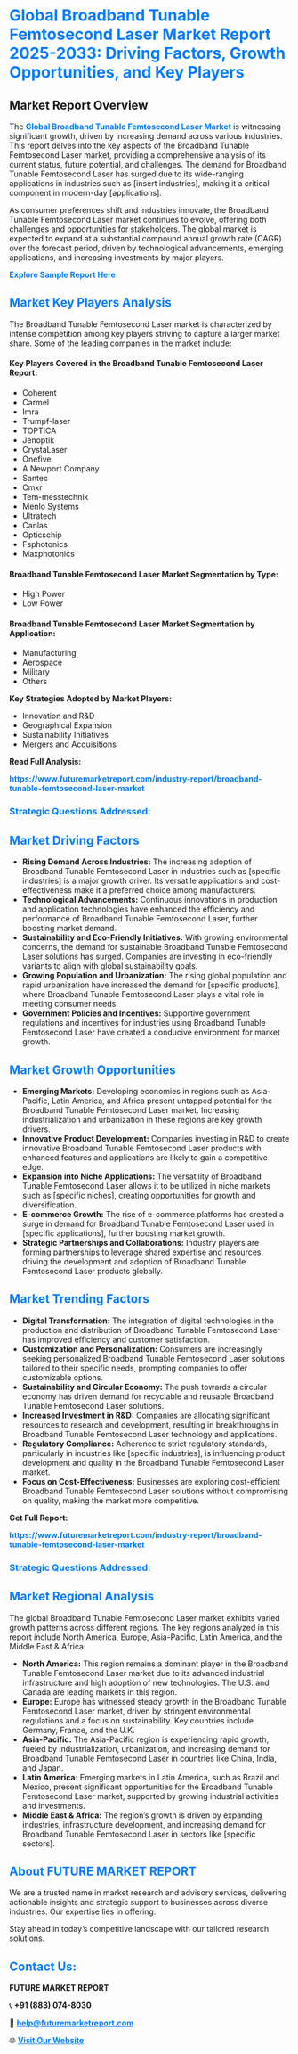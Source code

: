 <h1 style="color: #007BFF;">Global Broadband Tunable Femtosecond Laser Market Report 2025-2033: Driving Factors, Growth Opportunities, and Key Players</h1>

<section id="overview">
<h2>Market Report Overview</h2>
<p>The <a href="https://www.futuremarketreport.com/industry-report/broadband-tunable-femtosecond-laser-market" style="color: #007BFF; text-decoration: none;"><strong>Global Broadband Tunable Femtosecond Laser Market</strong></a> is witnessing significant growth, driven by increasing demand across various industries. This report delves into the key aspects of the Broadband Tunable Femtosecond Laser market, providing a comprehensive analysis of its current status, future potential, and challenges. The demand for Broadband Tunable Femtosecond Laser has surged due to its wide-ranging applications in industries such as [insert industries], making it a critical component in modern-day [applications].</p>
<p>As consumer preferences shift and industries innovate, the Broadband Tunable Femtosecond Laser market continues to evolve, offering both challenges and opportunities for stakeholders. The global market is expected to expand at a substantial compound annual growth rate (CAGR) over the forecast period, driven by technological advancements, emerging applications, and increasing investments by major players.</p>
</section>

<section id="overview">
<p><a href="https://www.futuremarketreport.com/request-sample/reportId=86483" style="color: #007BFF; text-decoration: none;"><strong>Explore Sample Report Here</strong></a></p>
</section>

<section id="key-players">
<h2 style="color: #007BFF;">Market Key Players Analysis</h2>
<p>The Broadband Tunable Femtosecond Laser market is characterized by intense competition among key players striving to capture a larger market share. Some of the leading companies in the market include:</p>
<h4>Key Players Covered in the Broadband Tunable Femtosecond Laser Report:</h4>
<ul><li>Coherent</li><li>Carmel</li><li>Imra</li><li>Trumpf-laser</li><li>TOPTICA</li><li>Jenoptik</li><li>CrystaLaser</li><li>Onefive</li><li>A Newport Company</li><li>Santec</li><li>Cmxr</li><li>Tem-messtechnik</li><li>Menlo Systems</li><li>Ultratech</li><li>Canlas</li><li>Opticschip</li><li>Fsphotonics</li><li>Maxphotonics</li></ul>
<h4>Broadband Tunable Femtosecond Laser Market Segmentation by Type:</h4>
<ul><li>High Power</li><li>Low Power</li></ul>

<h4>Broadband Tunable Femtosecond Laser Market Segmentation by Application:</h4>
<ul><li>Manufacturing</li><li>Aerospace</li><li>Military</li><li>Others</li></ul>
<p><strong>Key Strategies Adopted by Market Players:</strong></p>
<ul>
<li>Innovation and R&D</li>
<li>Geographical Expansion</li>
<li>Sustainability Initiatives</li>
<li>Mergers and Acquisitions</li>
</ul>
</section>

<section>
<p><strong>Read Full Analysis: </strong></p><a href="https://www.futuremarketreport.com/industry-report/broadband-tunable-femtosecond-laser-market" style="color: #007BFF; text-decoration: none;"><strong>https://www.futuremarketreport.com/industry-report/broadband-tunable-femtosecond-laser-market</strong></a>
<h3 style="color: #007BFF;">Strategic Questions Addressed:</h3>
</section>

<section id="driving-factors">
<h2 style="color: #007BFF;">Market Driving Factors</h2>
<ul>
<li><strong>Rising Demand Across Industries:</strong> The increasing adoption of Broadband Tunable Femtosecond Laser in industries such as [specific industries] is a major growth driver. Its versatile applications and cost-effectiveness make it a preferred choice among manufacturers.</li>
<li><strong>Technological Advancements:</strong> Continuous innovations in production and application technologies have enhanced the efficiency and performance of Broadband Tunable Femtosecond Laser, further boosting market demand.</li>
<li><strong>Sustainability and Eco-Friendly Initiatives:</strong> With growing environmental concerns, the demand for sustainable Broadband Tunable Femtosecond Laser solutions has surged. Companies are investing in eco-friendly variants to align with global sustainability goals.</li>
<li><strong>Growing Population and Urbanization:</strong> The rising global population and rapid urbanization have increased the demand for [specific products], where Broadband Tunable Femtosecond Laser plays a vital role in meeting consumer needs.</li>
<li><strong>Government Policies and Incentives:</strong> Supportive government regulations and incentives for industries using Broadband Tunable Femtosecond Laser have created a conducive environment for market growth.</li>
</ul>
</section>

<section id="growth-opportunities">
<h2 style="color: #007BFF;">Market Growth Opportunities</h2>
<ul>
<li><strong>Emerging Markets:</strong> Developing economies in regions such as Asia-Pacific, Latin America, and Africa present untapped potential for the Broadband Tunable Femtosecond Laser market. Increasing industrialization and urbanization in these regions are key growth drivers.</li>
<li><strong>Innovative Product Development:</strong> Companies investing in R&D to create innovative Broadband Tunable Femtosecond Laser products with enhanced features and applications are likely to gain a competitive edge.</li>
<li><strong>Expansion into Niche Applications:</strong> The versatility of Broadband Tunable Femtosecond Laser allows it to be utilized in niche markets such as [specific niches], creating opportunities for growth and diversification.</li>
<li><strong>E-commerce Growth:</strong> The rise of e-commerce platforms has created a surge in demand for Broadband Tunable Femtosecond Laser used in [specific applications], further boosting market growth.</li>
<li><strong>Strategic Partnerships and Collaborations:</strong> Industry players are forming partnerships to leverage shared expertise and resources, driving the development and adoption of Broadband Tunable Femtosecond Laser products globally.</li>
</ul>
</section>

<section id="trending-factors">
<h2 style="color: #007BFF;">Market Trending Factors</h2>
<ul>
<li><strong>Digital Transformation:</strong> The integration of digital technologies in the production and distribution of Broadband Tunable Femtosecond Laser has improved efficiency and customer satisfaction.</li>
<li><strong>Customization and Personalization:</strong> Consumers are increasingly seeking personalized Broadband Tunable Femtosecond Laser solutions tailored to their specific needs, prompting companies to offer customizable options.</li>
<li><strong>Sustainability and Circular Economy:</strong> The push towards a circular economy has driven demand for recyclable and reusable Broadband Tunable Femtosecond Laser solutions.</li>
<li><strong>Increased Investment in R&D:</strong> Companies are allocating significant resources to research and development, resulting in breakthroughs in Broadband Tunable Femtosecond Laser technology and applications.</li>
<li><strong>Regulatory Compliance:</strong> Adherence to strict regulatory standards, particularly in industries like [specific industries], is influencing product development and quality in the Broadband Tunable Femtosecond Laser market.</li>
<li><strong>Focus on Cost-Effectiveness:</strong> Businesses are exploring cost-efficient Broadband Tunable Femtosecond Laser solutions without compromising on quality, making the market more competitive.</li>
</ul>
</section>

<section>
<p><strong>Get Full Report: </strong></p><a href="https://www.futuremarketreport.com/industry-report/broadband-tunable-femtosecond-laser-market" style="color: #007BFF; text-decoration: none;"><strong>https://www.futuremarketreport.com/industry-report/broadband-tunable-femtosecond-laser-market</strong></a>
<h3 style="color: #007BFF;">Strategic Questions Addressed:</h3>
</section>


<section id="regional-analysis">
<h2 style="color: #007BFF;">Market Regional Analysis</h2>
<p>The global Broadband Tunable Femtosecond Laser market exhibits varied growth patterns across different regions. The key regions analyzed in this report include North America, Europe, Asia-Pacific, Latin America, and the Middle East & Africa:</p>
<ul>
<li><strong>North America:</strong> This region remains a dominant player in the Broadband Tunable Femtosecond Laser market due to its advanced industrial infrastructure and high adoption of new technologies. The U.S. and Canada are leading markets in this region.</li>
<li><strong>Europe:</strong> Europe has witnessed steady growth in the Broadband Tunable Femtosecond Laser market, driven by stringent environmental regulations and a focus on sustainability. Key countries include Germany, France, and the U.K.</li>
<li><strong>Asia-Pacific:</strong> The Asia-Pacific region is experiencing rapid growth, fueled by industrialization, urbanization, and increasing demand for Broadband Tunable Femtosecond Laser in countries like China, India, and Japan.</li>
<li><strong>Latin America:</strong> Emerging markets in Latin America, such as Brazil and Mexico, present significant opportunities for the Broadband Tunable Femtosecond Laser market, supported by growing industrial activities and investments.</li>
<li><strong>Middle East & Africa:</strong> The region’s growth is driven by expanding industries, infrastructure development, and increasing demand for Broadband Tunable Femtosecond Laser in sectors like [specific sectors].</li>
</ul>
</section>

<footer>
<h2 style="color: #007BFF;">About FUTURE MARKET REPORT</h2>
<p>We are a trusted name in market research and advisory services, delivering actionable insights and strategic support to businesses across diverse industries. Our expertise lies in offering:</p>

<p>Stay ahead in today’s competitive landscape with our tailored research solutions.</p>

<h2 style="color: #007BFF;">Contact Us:</h2>
<p><strong>FUTURE MARKET REPORT</strong></p>
<p>📞 <strong>+91 (883) 074-8030</strong></p>
<p>📧 <strong><a href="mailto:help@futuremarketreport.com" style="color: #007BFF;">help@futuremarketreport.com</a></strong></p>
<p>🌐 <strong><a href="https://www.futuremarketreport.com/" style="color: #007BFF;">Visit Our Website</a></strong></p>
</footer>